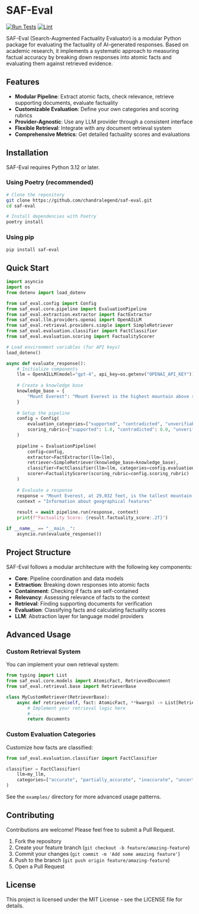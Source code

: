 # SAF-Eval

[![Run Tests](https://github.com/chandralegend/saf-eval/actions/workflows/test.yml/badge.svg)](https://github.com/chandralegend/saf-eval/actions/workflows/test.yml)
[![Lint](https://github.com/chandralegend/saf-eval/actions/workflows/lint.yml/badge.svg)](https://github.com/chandralegend/saf-eval/actions/workflows/lint.yml)

SAF-Eval (Search-Augmented Factuality Evaluator) is a modular Python package for evaluating the factuality of AI-generated responses. Based on academic research, it implements a systematic approach to measuring factual accuracy by breaking down responses into atomic facts and evaluating them against retrieved evidence.

## Features

- **Modular Pipeline**: Extract atomic facts, check relevance, retrieve supporting documents, evaluate factuality
- **Customizable Evaluation**: Define your own categories and scoring rubrics
- **Provider-Agnostic**: Use any LLM provider through a consistent interface
- **Flexible Retrieval**: Integrate with any document retrieval system
- **Comprehensive Metrics**: Get detailed factuality scores and evaluations

## Installation

SAF-Eval requires Python 3.12 or later.

### Using Poetry (recommended)

```bash
# Clone the repository
git clone https://github.com/chandralegend/saf-eval.git
cd saf-eval

# Install dependencies with Poetry
poetry install
```

### Using pip

```bash
pip install saf-eval
```

## Quick Start

```python
import asyncio
import os
from dotenv import load_dotenv

from saf_eval.config import Config
from saf_eval.core.pipeline import EvaluationPipeline
from saf_eval.extraction.extractor import FactExtractor
from saf_eval.llm.providers.openai import OpenAILLM
from saf_eval.retrieval.providers.simple import SimpleRetriever
from saf_eval.evaluation.classifier import FactClassifier
from saf_eval.evaluation.scoring import FactualityScorer

# Load environment variables (for API keys)
load_dotenv()

async def evaluate_response():
    # Initialize components
    llm = OpenAILLM(model="gpt-4", api_key=os.getenv("OPENAI_API_KEY"))
    
    # Create a knowledge base
    knowledge_base = {
        "Mount Everest": "Mount Everest is the highest mountain above sea level at 29,032 feet (8,849 meters)."
    }
    
    # Setup the pipeline
    config = Config(
        evaluation_categories=["supported", "contradicted", "unverifiable"],
        scoring_rubric={"supported": 1.0, "contradicted": 0.0, "unverifiable": 0.5}
    )
    
    pipeline = EvaluationPipeline(
        config=config,
        extractor=FactExtractor(llm=llm),
        retriever=SimpleRetriever(knowledge_base=knowledge_base),
        classifier=FactClassifier(llm=llm, categories=config.evaluation_categories),
        scorer=FactualityScorer(scoring_rubric=config.scoring_rubric)
    )
    
    # Evaluate a response
    response = "Mount Everest, at 29,032 feet, is the tallest mountain on Earth."
    context = "Information about geographical features"
    
    result = await pipeline.run(response, context)
    print(f"Factuality Score: {result.factuality_score:.2f}")

if __name__ == "__main__":
    asyncio.run(evaluate_response())
```

## Project Structure

SAF-Eval follows a modular architecture with the following key components:

- **Core**: Pipeline coordination and data models
- **Extraction**: Breaking down responses into atomic facts
- **Containment**: Checking if facts are self-contained
- **Relevancy**: Assessing relevance of facts to the context
- **Retrieval**: Finding supporting documents for verification
- **Evaluation**: Classifying facts and calculating factuality scores
- **LLM**: Abstraction layer for language model providers

## Advanced Usage

### Custom Retrieval System

You can implement your own retrieval system:

```python
from typing import List
from saf_eval.core.models import AtomicFact, RetrievedDocument
from saf_eval.retrieval.base import RetrieverBase

class MyCustomRetriever(RetrieverBase):
    async def retrieve(self, fact: AtomicFact, **kwargs) -> List[RetrievedDocument]:
        # Implement your retrieval logic here
        # ...
        return documents
```

### Custom Evaluation Categories

Customize how facts are classified:

```python
from saf_eval.evaluation.classifier import FactClassifier

classifier = FactClassifier(
    llm=my_llm,
    categories=["accurate", "partially_accurate", "inaccurate", "uncertain"]
)
```

See the `examples/` directory for more advanced usage patterns.

## Contributing

Contributions are welcome! Please feel free to submit a Pull Request.

1. Fork the repository
2. Create your feature branch (`git checkout -b feature/amazing-feature`)
3. Commit your changes (`git commit -m 'Add some amazing feature'`)
4. Push to the branch (`git push origin feature/amazing-feature`)
5. Open a Pull Request

## License

This project is licensed under the MIT License - see the LICENSE file for details.
